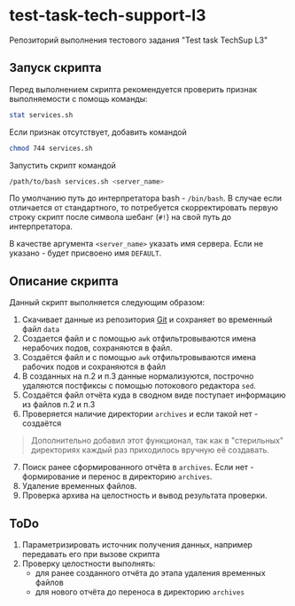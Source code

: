 # test-task-tech-support-l3
Репозиторий выполнения тестового задания "Test task TechSup L3"

## Запуск скрипта
Перед выполнением скрипта рекомендуется проверить признак выполняемости с помощь команды:
```bash
stat services.sh
```
Если признак отсутствует, добавить командой
```bash
chmod 744 services.sh
```
Запустить скрипт командой
```bash
/path/to/bash services.sh <server_name>
```
По умолчанию путь до интерпретатора bash - `/bin/bash`. В случае если отличается от стандартного, то потребуется скорректировать первую строку скрипт после символа шебанг (`#!`) на свой путь до интерпретатора.

В качестве аргумента `<server_name>` указать имя сервера. Если не указано - будет присвоено имя `DEFAULT`.

## Описание скрипта
Данный скрипт выполняется следующим образом:
1. Скачивает данные из репозитория [Git](https://raw.githubusercontent.com/GreatMedivack/files/master/list.out) и сохраняет во временный файл `data`
2. Создается файл и с помощью `awk` отфильтровываются имена нерабочих подов, сохраняются в файл.
3. Создаётся файл и с помощью `awk` отфильтровываются имена рабочих подов и сохраняются в файл
4. В созданных на п.2 и п.3 данные нормализуются, построчно удаляются постфиксы с помощью потокового редактора `sed`.
5. Создаётся файл отчёта куда в сводном виде поступает информацию из файлов п.2 и п.3
6. Проверяется наличие директории `archives` и если такой нет - создаётся
> Дополнительно добавил этот функционал, так как в "стерильных" директориях каждый раз приходилось вручную её создавать.
7. Поиск ранее сформированного отчёта в `archives`. Если нет - формирование и перенос в директорию `archives`.
8. Удаление временных файлов.
9. Проверка архива на целостность и вывод результата проверки.

## ToDo
1. Параметризировать источник получения данных, например передавать его при вызове скрипта
2. Проверку целостности выполнять:
    - для ранее созданного отчёта до этапа удаления временных файлов
    - для нового отчёта до переноса в директорию `archives`